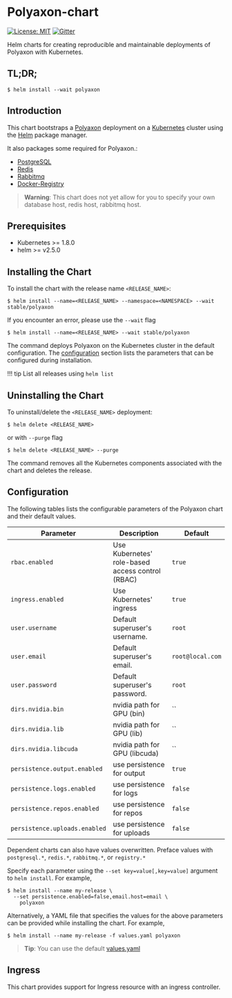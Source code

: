 # Polyaxon-chart

[![License: MIT](https://img.shields.io/badge/License-MIT-yellow.svg)](LICENCE)
[![Gitter](https://img.shields.io/gitter/room/nwjs/nw.js.svg)](https://gitter.im/polyaxon/polyaxon)

Helm charts for creating reproducible and maintainable deployments of Polyaxon with Kubernetes.

## TL;DR;

```console
$ helm install --wait polyaxon
```

## Introduction

This chart bootstraps a [Polyaxon](polyaxon.com) deployment on
a [Kubernetes](http://kubernetes.io) cluster using the [Helm](https://helm.sh) package manager.

It also packages some required for Polyaxon.:
 * [PostgreSQL](https://github.com/kubernetes/charts/tree/master/stable/postgresql)
 * [Redis](https://github.com/kubernetes/charts/tree/master/stable/redis)
 * [Rabbitmq](https://github.com/kubernetes/charts/tree/master/stable/rabbitmq)
 * [Docker-Registry](https://github.com/kubernetes/charts/tree/master/incubator/docker-registry)

> **Warning**: This chart does not yet allow for you to specify your own database host, redis host, rabbitmq host.

## Prerequisites

- Kubernetes >= 1.8.0
- helm >= v2.5.0

## Installing the Chart

To install the chart with the release name `<RELEASE_NAME>`:

```console
$ helm install --name=<RELEASE_NAME> --namespace=<NAMESPACE> --wait stable/polyaxon
```

If you encounter an error, please use the `--wait` flag

```console
$ helm install --name=<RELEASE_NAME> --wait stable/polyaxon
```

The command deploys Polyaxon on the Kubernetes cluster in the default configuration. The [configuration](#configuration) section lists the parameters that can be configured during installation.

!!! tip
    List all releases using `helm list`


## Uninstalling the Chart

To uninstall/delete the `<RELEASE_NAME>` deployment:

```console
$ helm delete <RELEASE_NAME>
```

or with `--purge` flag

```console
$ helm delete <RELEASE_NAME> --purge
```

The command removes all the Kubernetes components associated with the chart and deletes the release.

## Configuration

The following tables lists the configurable parameters of the Polyaxon chart and their default values.

| Parameter                       | Description                                                                    | Default
| --------------------------------| -------------------------------------------------------------------------------| ----------------------------------------------------------
| `rbac.enabled`                  | Use Kubernetes' role-based access control (RBAC)                               | `true`
| `ingress.enabled`               | Use Kubernetes' ingress                                                        | `true`
| `user.username`                 | Default superuser's username.                                                  | `root`
| `user.email`                    | Default superuser's email.                                                     | `root@local.com`
| `user.password`                 | Default superuser's password.                                                  | `root`
| `dirs.nvidia.bin`               | nvidia path for GPU (bin)                                                      | ``
| `dirs.nvidia.lib`               | nvidia path for GPU (lib)                                                      | ``
| `dirs.nvidia.libcuda`           | nvidia path for GPU (libcuda)                                                  | ``
| `persistence.output.enabled`    | use persistence for output                                                     | `true`
| `persistence.logs.enabled`      | use persistence for logs                                                       | `false`
| `persistence.repos.enabled`     | use persistence for repos                                                      | `false`
| `persistence.uploads.enabled`   | use persistence for uploads                                                    | `false`

Dependent charts can also have values overwritten. Preface values with `postgresql.*`, `redis.*`, `rabbitmq.*`, or `registry.*`

Specify each parameter using the `--set key=value[,key=value]` argument to `helm install`. For example,

```console
$ helm install --name my-release \
  --set persistence.enabled=false,email.host=email \
    polyaxon
```

Alternatively, a YAML file that specifies the values for the above parameters can be provided while installing the chart. For example,

```console
$ helm install --name my-release -f values.yaml polyaxon
```

> **Tip**: You can use the default [values.yaml](polyaxon/values.yaml)

## Ingress

This chart provides support for Ingress resource with an ingress controller.
